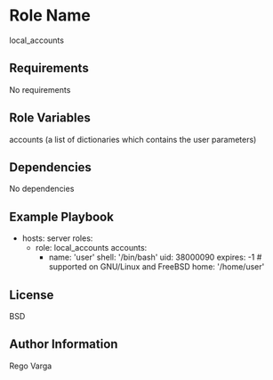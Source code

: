 Role Name
=========

local_accounts

Requirements
------------

No requirements

Role Variables
--------------

accounts 
(a list of dictionaries which contains the user parameters)

Dependencies
------------

No dependencies

Example Playbook
----------------

- hosts: server
  roles:
    - role: local_accounts
      accounts:
        - name: 'user'
          shell: '/bin/bash'
          uid: 38000090
          expires: -1 # supported on GNU/Linux and FreeBSD
          home: '/home/user'

License
-------

BSD

Author Information
------------------

Rego Varga
